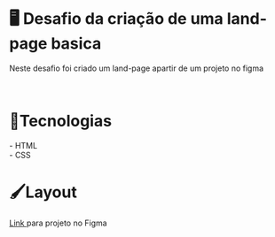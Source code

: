 
<h1>🖥️ Desafio da criação de uma land-page basica</h1>
<p>Neste desafio foi criado um land-page apartir de um projeto no figma</p>
<br>
<h1>🚀Tecnologias</h1>
- HTML <br>
- CSS
<br>
<h1>🖌️Layout</h1>
<a href="www.figma.com/file/fPssL4fd3iFfyQgabHaFIc/Projeto01-Extra-Copy">Link </a> para projeto no Figma
